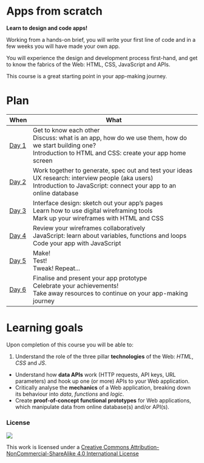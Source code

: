 # Apps from scratch

<!--Start prototyping and building apps using HTML, CSS and JavaScript in this 24-hour (6 weekly sessions) introductory course. -->

**Learn to design and code apps!**

Working from a hands-on brief, you will write your first line of code and in a few weeks you will have made your own app.

You will experience the design and development process first-hand, and get to know the fabrics of the Web: HTML, CSS, JavaScript and APIs.

This course is a great starting point in your app-making journey.



<!--Suitable for people who have never written a line of code, this course will guide you through the design, prototype and development process that leads to the creation of a web-based application.

Working on hands-on briefs, you will learn the principles of programming and get familiar with the fabrics of the Web (HTML, CSS, JavaScript and APIs).-->

# Plan

When	| What	
---	| ----	
[Day 1](sessions/01/README.md)		| Get to know each other <br>Discuss: what is an app, how do we use them, how do we start building one? <br>Introduction to HTML and CSS: create your app home screen
[Day 2](sessions/02/README.md)		| Work together to generate, spec out and test your ideas <br>UX research: interview people (aka users) <br>Introduction to JavaScript: connect your app to an online database
[Day 3](sessions/03/README.md)		| Interface design: sketch out your app’s pages <br>Learn how to use digital wireframing tools <br>Mark up your wireframes with HTML and CSS 
[Day 4](sessions/04/README.md)		| Review your wireframes collaboratively <br>JavaScript: learn about variables, functions and loops <br>Code your app with JavaScript 
[Day 5](sessions/05/README.md)		| Make! <br>Test! <br>Tweak! Repeat...
[Day 6](sessions/06/README.md)		| Finalise  and present your app prototype <br>Celebrate your achievements! <br>Take away resources to continue on your app-making journey



# Learning goals

Upon completion of this course you will be able to:

1. Understand the role of the three pillar **technologies** of the Web: *HTML*, *CSS* and *JS*. 
* Understand how **data APIs** work (HTTP requests, API keys, URL parameters) and hook up one (or more) APIs to your Web application.
* Critically analyse the **mechanics** of a Web application, breaking down its behaviour into *data*, *functions* and *logic*.
* Create **proof-of-concept functional prototypes** for Web applications, which manipulate data from online database(s) and/or API(s).

### License

[![](https://i.creativecommons.org/l/by-nc-sa/4.0/88x31.png)](http://creativecommons.org/licenses/by-nc-sa/4.0)

This work is licensed under a [Creative Commons Attribution-NonCommercial-ShareAlike 4.0 International License ](http://creativecommons.org/licenses/by-nc-sa/4.0)
